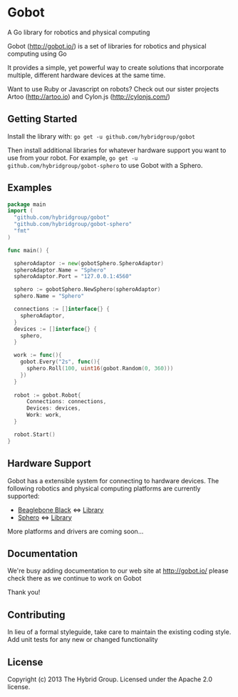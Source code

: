 # Gobot

A Go library for robotics and physical computing 

Gobot (http://gobot.io/) is a set of libraries for robotics and physical computing using Go

It provides a simple, yet powerful way to create solutions that incorporate multiple, different hardware devices at the same time.

Want to use Ruby or Javascript on robots? Check out our sister projects Artoo (http://artoo.io) and Cylon.js (http://cylonjs.com/)


## Getting Started

Install the library with: `go get -u github.com/hybridgroup/gobot`

Then install additional libraries for whatever hardware support you want to use from your robot. For example, `go get -u github.com/hybridgroup/gobot-sphero` to use Gobot with a Sphero.

## Examples

```go
package main
import (
  "github.com/hybridgroup/gobot"
  "github.com/hybridgroup/gobot-sphero"
  "fmt"
)

func main() {

  spheroAdaptor := new(gobotSphero.SpheroAdaptor)
  spheroAdaptor.Name = "Sphero"
  spheroAdaptor.Port = "127.0.0.1:4560"

  sphero := gobotSphero.NewSphero(spheroAdaptor)
  sphero.Name = "Sphero"

  connections := []interface{} {
    spheroAdaptor,
  }
  devices := []interface{} {
    sphero,
  }

  work := func(){
    gobot.Every("2s", func(){ 
      sphero.Roll(100, uint16(gobot.Random(0, 360))) 
    })
  }
  
  robot := gobot.Robot{
      Connections: connections, 
      Devices: devices,
      Work: work,
  }

  robot.Start()
}
```

## Hardware Support
Gobot has a extensible system for connecting to hardware devices. The following robotics and physical computing platforms are currently supported:

  - [Beaglebone Black](http://beagleboard.org/Products/BeagleBone+Black/) <=> [Library](https://github.com/hybridgroup/gobot-beaglebone)
  - [Sphero](http://www.gosphero.com/) <=> [Library](https://github.com/hybridgroup/gobot-sphero)

More platforms and drivers are coming soon...

## Documentation
We're busy adding documentation to our web site at http://gobot.io/ please check there as we continue to work on Gobot

Thank you!

## Contributing
In lieu of a formal styleguide, take care to maintain the existing coding style.
Add unit tests for any new or changed functionality

## License
Copyright (c) 2013 The Hybrid Group. Licensed under the Apache 2.0 license.
